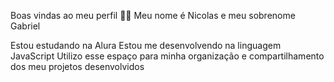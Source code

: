Boas vindas ao meu perfil 💙💙
Meu nome é Nicolas e meu sobrenome Gabriel

Estou estudando na Alura
Estou me desenvolvendo na linguagem JavaScript
Utilizo esse espaço para minha organização e compartilhamento dos meu projetos desenvolvidos
